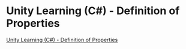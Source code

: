 # Unity Learning (C#) - Definition of Properties
[Unity Learning (C#) - Definition of Properties](https://aiwithcloud.com/2022/09/15/unity_learning_c___definition_of_properties/)